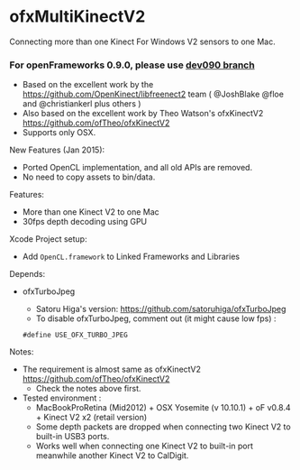 ofxMultiKinectV2
================

Connecting more than one Kinect For Windows V2 sensors to one Mac.

### For openFrameworks 0.9.0, please use [dev090 branch](https://github.com/hanasaan/ofxMultiKinectV2/tree/dev090)


- Based on the excellent work by the https://github.com/OpenKinect/libfreenect2 team ( @JoshBlake @floe and @christiankerl plus others )
- Also based on the excellent work by Theo Watson's ofxKinectV2 https://github.com/ofTheo/ofxKinectV2
- Supports only OSX.

New Features (Jan 2015):
- Ported OpenCL implementation, and all old APIs are removed.
- No need to copy assets to bin/data.

Features:
- More than one Kinect V2 to one Mac
- 30fps depth decoding using GPU

Xcode Project setup:
- Add `OpenCL.framework` to Linked Frameworks and Libraries

Depends:
- ofxTurboJpeg
  - Satoru Higa's version: https://github.com/satoruhiga/ofxTurboJpeg
  - To disable ofxTurboJpeg, comment out (it might cause low fps) :
  
  `#define USE_OFX_TURBO_JPEG`

Notes:
- The requirement is almost same as ofxKinectV2 https://github.com/ofTheo/ofxKinectV2
  - Check the notes above first.
- Tested environment : 
  - MacBookProRetina (Mid2012) + OSX Yosemite (v 10.10.1) + oF v0.8.4 + Kinect V2 x2 (retail version)
  - Some depth packets are dropped when connecting two Kinect V2 to built-in USB3 ports.
  - Works well when connecting one Kinect V2 to built-in port meanwhile another Kinect V2 to CalDigit.
